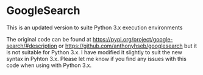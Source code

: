 # GoogleSearch
This is an updated version to suite Python 3.x execution environments

The original code can be found at https://pypi.org/project/google-search/#description or https://github.com/anthonyhseb/googlesearch but it is not suitable for Python 3.x. I have modified it slightly to suit the new syntax in Pyhton 3.x. Please let me know if you find any issues with this code when using with Python 3.x.
